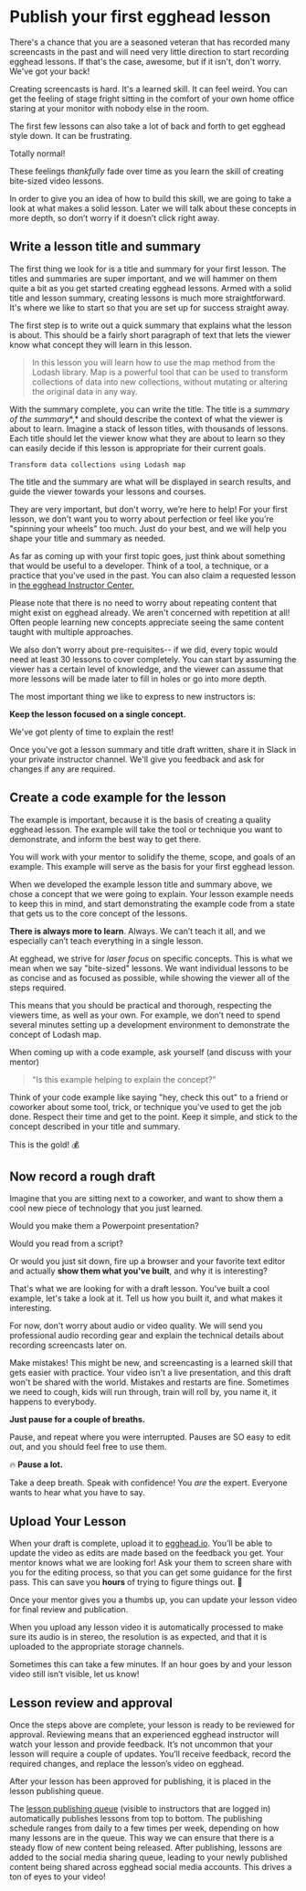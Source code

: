 # Publish your first egghead lesson
There's a chance that you are a seasoned veteran that has recorded many screencasts in the past and will need very little direction to start recording egghead lessons. If that's the case, awesome, but if it isn't, don't worry. We've got your back!

Creating screencasts is hard. It's a learned skill. It can feel weird. You can get the feeling of stage fright sitting in the comfort of your own home office staring at your monitor with nobody else in the room.

The first few lessons can also take a lot of back and forth to get egghead style down. It can be frustrating.

Totally normal!

These feelings *thankfully* fade over time as you learn the skill of creating bite-sized video lessons.

In order to give you an idea of how to build this skill, we are going to take a look at what makes a solid lesson. Later we will talk about these concepts in more depth, so don’t worry if it doesn’t click right away.

## Write a lesson title and summary

The first thing we look for is a title and summary for your first lesson. The titles and summaries are super important, and we will hammer on them quite a bit as you get started creating egghead lessons. Armed with a solid title and lesson summary, creating lessons is much more straightforward. It's where we like to start so that you are set up for success straight away.

The first step is to write out a quick summary that explains what the lesson is about. This should be a fairly short paragraph of text that lets the viewer know what concept they will learn in this lesson. 


> In this lesson you will learn how to use the map method from the Lodash library. Map is a powerful tool that can be used to transform collections of data into new collections, without mutating or altering the original data in any way.

With the summary complete, you can write the title. The title is a *summary of the summary**,* and should describe the context of what the viewer is about to learn. Imagine a stack of lesson titles, with thousands of lessons. Each title should let the viewer know what they are about to learn so they can easily decide if this lesson is appropriate for their current goals.

`Transform data collections using Lodash map` 

The title and the summary are what will be displayed in search results, and guide the viewer towards your lessons and courses.

They are very important, but don't worry, we’re here to help! For your first lesson, we don't want you to worry about perfection or feel like you’re "spinning your wheels" too much. Just do your best, and we will help you shape your title and summary as needed.

As far as coming up with your first topic goes, just think about something that would be useful to a developer. Think of a tool, a technique, or a practice that you've used in the past. You can also claim a requested lesson in [the egghead Instructor Center.](https://instructor.egghead.io) 

Please note that there is no need to worry about repeating content that might exist on egghead already. We aren't concerned with repetition at all! Often people learning new concepts appreciate seeing the same content taught with multiple approaches.

We also don't worry about pre-requisites--  if we did, every topic would need at least 30 lessons to cover completely. You can start by assuming the viewer has a certain level of knowledge, and the viewer can assume that more lessons will be made later to fill in holes or go into more depth.

The most important thing we like to express to new instructors is:

**Keep the lesson focused on a single concept.** 

We've got plenty of time to explain the rest!

Once you've got a lesson summary and title draft written, share it in Slack in your private instructor channel. We'll give you feedback and ask for changes if any are required.

## Create a code example for the lesson

The example is important, because it is the basis of creating a quality egghead lesson. The example will take the tool or technique you want to demonstrate, and inform the best way to get there.

You will work with your mentor to solidify the theme, scope, and goals of an example. This example will serve as the basis for your first egghead lesson.

When we developed the example lesson title and summary above, we chose a concept that we were going to explain. Your lesson example needs to keep this in mind, and start demonstrating the example code from a state that gets us to the core concept of the lessons.

**There is always more to learn**. Always. We can’t teach it all, and we especially can’t teach everything in a single lesson.

At egghead, we strive for *laser focus* on specific concepts. This is what we mean when we say "bite-sized" lessons. We want individual lessons to be as concise and as focused as possible, while showing the viewer all of the steps required.

This means that you should be practical and thorough, respecting the viewers time, as well as your own. For example, we don’t need to spend several minutes setting up a development environment to demonstrate the concept of Lodash map. 

When coming up with a code example, ask yourself (and discuss with your mentor)


> "Is this example helping to explain the concept?”

Think of your code example like saying "hey, check this out" to a friend or coworker about some tool, trick, or technique you've used to get the job done. Respect their time and get to the point. Keep it simple, and stick to the concept described in your title and summary.

This is the gold! 💰

## Now record a rough draft

Imagine that you are sitting next to a coworker, and want to show them a cool new piece of technology that you just learned.

Would you make them a Powerpoint presentation?

Would you read from a script?

Or would you just sit down, fire up a browser and your favorite text editor and actually **show them what you've built**, and why it is interesting?

That's what we are looking for with a draft lesson. You've built a cool example, let's take a look at it. Tell us how you built it, and what makes it interesting.

For now, don't worry about audio or video quality. We will send you professional audio recording gear and explain the technical details about recording screencasts later on.

Make mistakes! This might be new, and screencasting is a learned skill that gets easier with practice. Your video isn't a live presentation, and this draft won't be shared with the world.
Mistakes and restarts are fine. Sometimes we need to cough, kids will run through, train will roll by, you name it, it happens to everybody.

**Just pause for a couple of breaths.**

Pause, and repeat where you were interrupted. Pauses are SO easy to edit out, and you should feel free to use them. 

🔥 **Pause a lot.** 

Take a deep breath. Speak with confidence! You *are* the expert. Everyone wants to hear what you have to say.

## Upload Your Lesson

When your draft is complete, upload it to [egghead.io](https://egghead.io/lesson_uploads/new). You’ll be able to update the video as edits are made based on the feedback you get. Your mentor knows what we are looking for! Ask your them to screen share with you for the editing process, so that you can get some guidance for the first pass. This can save you **hours** of trying to figure things out. 🙂 

Once your mentor gives you a thumbs up, you can update your lesson video for final review and publication. 

When you upload any lesson video it is automatically processed to make sure its audio is in stereo, the resolution is as expected, and that it is uploaded to the appropriate storage channels. 

Sometimes this can take a few minutes. If an hour goes by and your lesson video still isn’t visible, let us know!

## Lesson review and approval

Once the steps above are complete, your lesson is ready to be reviewed for approval. Reviewing means that an experienced egghead instructor will watch your lesson and provide feedback. It’s not uncommon that your lesson will require a couple of updates. You’ll receive feedback, record the required changes, and replace the lesson’s video on egghead.

After your lesson has been approved for publishing, it is placed in the lesson publishing queue.

The [lesson publishing queue](https://egghead.io) (visible to instructors that are logged in) automatically publishes lessons from top to bottom. The publishing schedule ranges from daily to a few times per week, depending on how many lessons are in the queue. This way we can ensure that there is a steady flow of new content being released. After publishing, lessons are added to the social media sharing queue, leading to your newly published content being shared across egghead social media accounts. This drives a ton of eyes to your video!

